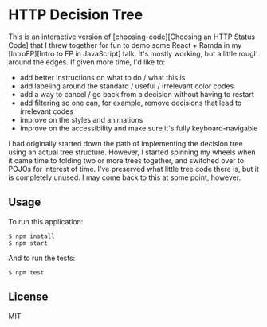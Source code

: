# HTTP Decision Tree

This is an interactive version of [choosing-code][Choosing an HTTP Status Code]
that I threw together for fun to demo some React + Ramda in my
[IntroFP][Intro to FP in JavaScript] talk. It's mostly working, but a little
rough around the edges. If given more time, I'd like to:

- add better instructions on what to do / what this is
- add labeling around the standard / useful / irrelevant color codes
- add a way to cancel / go back from a decision without having to restart
- add filtering so one can, for example, remove decisions that lead to irrelevant codes
- improve on the styles and animations
- improve on the accessibility and make sure it's fully keyboard-navigable

I had originally started down the path of implementing the decision tree using
an actual tree structure. However, I started spinning my wheels when it came
time to folding two or more trees together, and switched over to POJOs for
interest of time. I've preserved what little tree code there is, but it is
completely unused. I may come back to this at some point, however.

## Usage

To run this application:

    $ npm install
    $ npm start

And to run the tests:

    $ npm test

## License

MIT

[choosing-code]: http://racksburg.com/choosing-an-http-status-code/
[IntroFP]: https://github.com/jimf/intro-fp-js-talk
